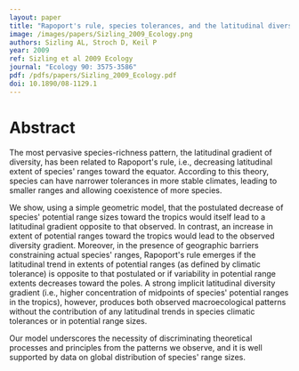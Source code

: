 ```yaml
---
layout: paper
title: "Rapoport's rule, species tolerances, and the latitudinal diversity gradient: geometric considerations"
image: /images/papers/Sizling_2009_Ecology.png
authors: Sizling AL, Stroch D, Keil P
year: 2009
ref: Sizling et al 2009 Ecology
journal: "Ecology 90: 3575-3586"
pdf: /pdfs/papers/Sizling_2009_Ecology.pdf
doi: 10.1890/08-1129.1
---
```


# Abstract

The most pervasive species-richness pattern, the latitudinal gradient of diversity, has been related to Rapoport's rule, i.e., decreasing latitudinal extent of species' ranges toward the equator. According to this theory, species can have narrower tolerances in more stable climates, leading to smaller ranges and allowing coexistence of more species. 

We show, using a simple geometric model, that the postulated decrease of species' potential range sizes toward the tropics would itself lead to a latitudinal gradient opposite to that observed. In contrast, an increase in extent of potential ranges toward the tropics would lead to the observed diversity gradient. Moreover, in the presence of geographic barriers constraining actual species' ranges, Rapoport's rule emerges if the latitudinal trend in extents of potential ranges (as defined by climatic tolerance) is opposite to that postulated or if variability in potential range extents decreases toward the poles. A strong implicit latitudinal diversity gradient (i.e., higher concentration of midpoints of species' potential ranges in the tropics), however, produces both observed macroecological patterns without the contribution of any latitudinal trends in species climatic tolerances or in potential range sizes. 

Our model underscores the necessity of discriminating theoretical processes and principles from the patterns we observe, and it is well supported by data on global distribution of species' range sizes.
